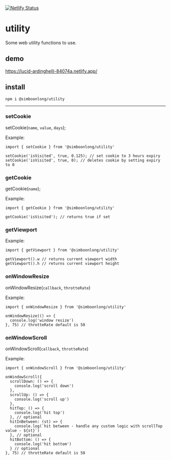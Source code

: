 [![Netlify Status](https://api.netlify.com/api/v1/badges/13e83d25-b833-48e5-bc73-bac4e8e32958/deploy-status)](https://app.netlify.com/sites/lucid-ardinghelli-84074a/deploys)

# utility
Some web utility functions to use.

## demo
<a href="https://lucid-ardinghelli-84074a.netlify.app/" target="_blank">https://lucid-ardinghelli-84074a.netlify.app/</a>

## install
`npm i @simboonlong/utility`

---

### setCookie

setCookie(`name`, `value`, `days`);

Example:

```
import { setCookie } from '@simboonlong/utility'

setCookie('isVisited', true, 0.125); // set cookie to 3 hours expiry
setCookie('isVisited', true, 0); // deletes cookie by setting expiry to 0
```

### getCookie

getCookie(`name`);

Example:

```
import { getCookie } from '@simboonlong/utility'

getCookie('isVisited'); // returns true if set
```

### getViewport

Example:

```
import { getViewport } from '@simboonlong/utility'

getViewport().w // returns current viewport width
getViewport().h // returns current viewport height
```

### onWindowResize

onWindowResize(`callback`, `throtteRate`)

Example:

```
import { onWindowResize } from '@simboonlong/utility'

onWindowResize(() => {
  console.log('window resize')
}, 75) // throtteRate default is 50
```

### onWindowScroll

onWindowScroll(`callback`, `throtteRate`)

Example:

```
import { onWindowScroll } from '@simboonlong/utility'

onWindowScroll({
  scrollDown: () => {
    console.log('scroll down')
  },
  scrollUp: () => {
    console.log('scroll up')
  },
  hitTop: () => {
    console.log('hit top')
  }, // optional
  hitInBetween: (st) => {
    console.log(`hit between - handle any custom logic with scrollTop value - ${st}`)
  }, // optional
  hitBottom: () => {
    console.log('hit bottom')
  } // optional
}, 75) // throtteRate default is 50
```
